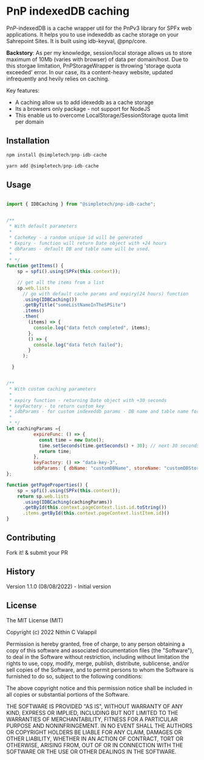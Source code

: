 # PnP indexedDB caching

PnP-indexedDB is a cache wrapper util for the PnPv3 library for SPFx web applications. It helps you to use indexeddb as cache storage on your Sahrepoint Sites. It is built using idb-keyval, @pnp/core.

**Backstory**: As per my knowledge, session/local storage allows us to store maximum of 10Mb (varies with browser) of data per domain/host. Due to this storgae limitation, PnPStorageWrapper is throwing 'storage quota exceeded' error. In our case, its a content-heavy website, updated infrequently and hevily relies on caching.

Key features:

- A caching allow us to add idexeddb as a cache storage
- Its a browsers only package - not support for NodeJS
- This enable us to overcome LocalStorage/SessionStorage quota limit per domain

## Installation

```JavaScript
npm install @simpletech/pnp-idb-cache

yarn add @simpletech/pnp-idb-cache
```

## Usage

```JavaScript

import { IDBCaching } from "@simpletech/pnp-idb-cache";


/**
 * With default parameters
 * 
 * CacheKey - a random unique id will be generated
 * Expiry - function will return Date object with +24 hours
 * dbParams - default DB and table name will be used.
 * 
 * */
function getItems() {
    sp = spfi().using(SPFx(this.context));

    // get all the items from a list
    sp.web.lists
      // go with default cache params and expiry(24 hours) function
      .using(IDBCaching())
      .getByTitle("someListNameInTheSPSite")
      .items()
      .then(
        (items) => {
          console.log("data fetch completed", items);
        },
        () => {
          console.log("data fetch failed");
        }
      );

  }


/**
 * With custom caching parameters
 * 
 * expiry function - returning Date object with +30 seconds
 * keyFactory - to return custom key
 * idbParams - for custom indexeddb params - DB name and table name for cache storage
 * 
 * */
let cachingParams ={
          expireFunc: () => {
            const time = new Date();
            time.setSeconds(time.getSeconds() + 30); // next 30 seconds
            return time;
          },
          keyFactory: () => "data-key-3",
          idbParams: { dbName: "customDBName", storeName: "customDBStoreName" }
};

function getPageProperties() {
    sp = spfi().using(SPFx(this.context));
    return sp.web.lists
      .using(IDBCaching(cachingParams))
      .getById(this.context.pageContext.list.id.toString())
      .items.getById(this.context.pageContext.listItem.id)()
}


```

## Contributing

Fork it! & submit your PR

## History

Version 1.1.0 (08/08/2022) - Initial version 

## License

The MIT License (MIT)

Copyright (c) 2022 Nithin C Valappil

Permission is hereby granted, free of charge, to any person obtaining a copy of this software and associated documentation files (the "Software"), to deal in the Software without restriction, including without limitation the rights to use, copy, modify, merge, publish, distribute, sublicense, and/or sell copies of the Software, and to permit persons to whom the Software is furnished to do so, subject to the following conditions:

The above copyright notice and this permission notice shall be included in all copies or substantial portions of the Software.

THE SOFTWARE IS PROVIDED "AS IS", WITHOUT WARRANTY OF ANY KIND, EXPRESS OR IMPLIED, INCLUDING BUT NOT LIMITED TO THE WARRANTIES OF MERCHANTABILITY, FITNESS FOR A PARTICULAR PURPOSE AND NONINFRINGEMENT. IN NO EVENT SHALL THE AUTHORS OR COPYRIGHT HOLDERS BE LIABLE FOR ANY CLAIM, DAMAGES OR OTHER LIABILITY, WHETHER IN AN ACTION OF CONTRACT, TORT OR OTHERWISE, ARISING FROM, OUT OF OR IN CONNECTION WITH THE SOFTWARE OR THE USE OR OTHER DEALINGS IN THE SOFTWARE.
